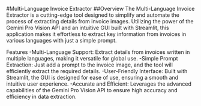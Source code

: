 #Multi-Language Invoice Extractor
##Overview
The Multi-Language Invoice Extractor is a cutting-edge tool designed to simplify and automate the process of extracting details from invoice images. 
Utilizing the power of the Gemini Pro Vision API and an intuitive GUI built with Streamlit, 
this application makes it effortless to extract key information from invoices in various languages with just a simple prompt.

Features
-Multi-Language Support: Extract details from invoices written in multiple languages, making it versatile for global use.
-Simple Prompt Extraction: Just add a prompt to the invoice image, and the tool will efficiently extract the required details.
-User-Friendly Interface: Built with Streamlit, the GUI is designed for ease of use, ensuring a smooth and intuitive user experience.
-Accurate and Efficient: Leverages the advanced capabilities of the Gemini Pro Vision API to ensure high accuracy and efficiency in data extraction.
